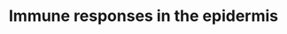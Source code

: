 ---
annotations:
- id: PW:0000819
  parent: signaling pathway
  type: Pathway Ontology
  value: signaling pathway in the innate immune response
authors:
- Kyook
- MaintBot
- Susan
- Egonw
citedin: ''
communities: []
description: '"Regulation of immune responses in the epidermis by two largely parallel
  pathways. The p38 MAPK pathway (proteins in this pathway are in black letters) regulates
  the expression nlp-29, an AMP-encoding gene. A second AMP, encoded by cnc-2, is
  regulated by neuronally expressed dbl-1 that actives TGFb pathway (blue letters)
  in the epidermis. The identity of the neurones and whether G-protein signalling
  is required for neuronal secretion of DBL-1 is not known."'
last-edited: 2024-07-18
ndex: null
organisms:
- Caenorhabditis elegans
redirect_from:
- /index.php/Pathway:WP2233
- /instance/WP2233
- /instance/WP2233_r134215
revision: r134215
schema-jsonld:
- '@context': https://schema.org/
  '@id': https://wikipathways.github.io/pathways/WP2233.html
  '@type': Dataset
  creator:
    '@type': Organization
    name: WikiPathways
  description: '"Regulation of immune responses in the epidermis by two largely parallel
    pathways. The p38 MAPK pathway (proteins in this pathway are in black letters)
    regulates the expression nlp-29, an AMP-encoding gene. A second AMP, encoded by
    cnc-2, is regulated by neuronally expressed dbl-1 that actives TGFb pathway (blue
    letters) in the epidermis. The identity of the neurones and whether G-protein
    signalling is required for neuronal secretion of DBL-1 is not known."'
  keywords:
  - DAG
  - DBL-1
  - DCAR-1
  - EGL-8 (PLCbeta)
  - ELT-3
  - GPA-12(Galpha)
  - HPLA
  - IP3
  - NIPI-3
  - NIPI-4
  - NSY-1
  - PIP2
  - PKC-3
  - PLC-3
  - PMK-1
  - RACK-1(Gbeta)
  - SEK-1
  - SMA-3
  - STA-2
  - TIR-1B
  - TPA-1(PKC delta)
  - cnc-2
  - nlp-29
  license: CC0
  name: Immune responses in the epidermis
seo: CreativeWork
title: Immune responses in the epidermis
wpid: WP2233
---